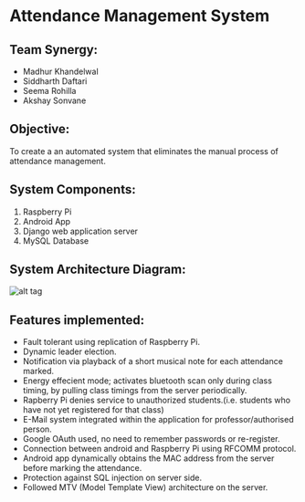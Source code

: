 # Attendance Management System
## Team Synergy:
* Madhur Khandelwal
* Siddharth Daftari
* Seema Rohilla
* Akshay Sonvane

## Objective:
To create a an automated system that eliminates the manual process of attendance management.

## System Components:
1. Raspberry Pi 
2. Android App
3. Django web application server
4. MySQL Database

## System Architecture Diagram:

![alt tag](https://github.com/siddharth-daftari/testRepo/blob/master/Architecture_Diagram.png)

## Features implemented:
* Fault tolerant using replication of Raspberry Pi.
* Dynamic leader election.
* Notification via playback of a short musical note for each attendance marked.
* Energy effecient mode; activates bluetooth scan only during class timing, by pulling class timings from the server periodically.
* Rapberry Pi denies service to unauthorized students.(i.e. students who have not yet registered for that class)
* E-Mail system integrated within the application for professor/authorised person.
* Google OAuth used, no need to remember passwords or re-register.
* Connection between android and Raspberry Pi using RFCOMM protocol.
* Android app dynamically obtains the MAC address from the server before marking the attendance.
* Protection against SQL injection on server side.
* Followed MTV (Model Template View) architecture on the server.




  
